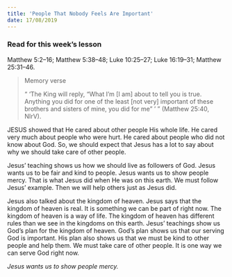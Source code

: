 ```yaml
---
title: 'People That Nobody Feels Are Important'
date: 17/08/2019
---
```


### Read for this week’s lesson
Matthew 5:2–16; Matthew 5:38–48; Luke 10:25–27; Luke 16:19–31; Matthew 25:31–46. 

> <p>Memory verse</p>
> “ ‘The King will reply, “What I’m [I am] about to tell you is true. Anything you did for one of the least [not very] important of these brothers and sisters of mine, you did for me” ’ ” (Matthew 25:40, NIrV).

JESUS showed that He cared about other people His whole life. He cared very much about people who were hurt. He cared about people who did not know about God. So, we should expect that Jesus has a lot to say about why we should take care of other people.

Jesus’ teaching shows us how we should live as followers of God. Jesus wants us to be fair and kind to people. Jesus wants us to show people mercy. That is what Jesus did when He was on this earth. We must follow Jesus’ example. Then we will help others just as Jesus did.

Jesus also talked about the kingdom of heaven. Jesus says that the kingdom of heaven is real. It is something we can be part of right now. The kingdom of heaven is a way of life. The kingdom of heaven has different rules than we see in the kingdoms on this earth. Jesus’ teachings show us God’s plan for the kingdom of heaven. God’s plan shows us that our serving God is important. His plan also shows us that we must be kind to other people and help them. We must take care of other people. It is one way we can serve God right now. 

*Jesus wants us to show people mercy.*